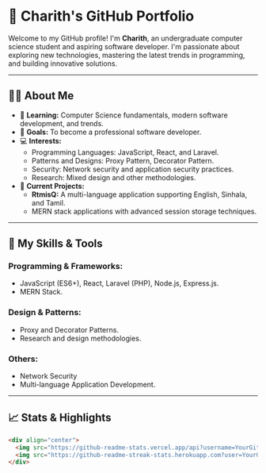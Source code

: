 # 🌟 Charith's GitHub Portfolio

Welcome to my GitHub profile! I'm **Charith**, an undergraduate computer science student and aspiring software developer. I'm passionate about exploring new technologies, mastering the latest trends in programming, and building innovative solutions.

---

## 👨‍💻 About Me

- 🌱 **Learning:** Computer Science fundamentals, modern software development, and trends.
- 🚀 **Goals:** To become a professional software developer.
- 💻 **Interests:** 
  - Programming Languages: JavaScript, React, and Laravel.
  - Patterns and Designs: Proxy Pattern, Decorator Pattern.
  - Security: Network security and application security practices.
  - Research: Mixed design and other methodologies.
- 🎯 **Current Projects:** 
  - **RtmisQ:** A multi-language application supporting English, Sinhala, and Tamil.
  - MERN stack applications with advanced session storage techniques.

---

## 🚀 My Skills & Tools

### Programming & Frameworks:
- JavaScript (ES6+), React, Laravel (PHP), Node.js, Express.js.
- MERN Stack.

### Design & Patterns:
- Proxy and Decorator Patterns.
- Research and design methodologies.

### Others:
- Network Security
- Multi-language Application Development.

---

## 📈 Stats & Highlights

```html
<div align="center">
  <img src="https://github-readme-stats.vercel.app/api?username=YourGitHubUsername&show_icons=true&theme=radical" alt="Charith's GitHub Stats">
  <img src="https://github-readme-streak-stats.herokuapp.com?user=YourGitHubUsername&theme=radical" alt="GitHub Streak">
</div>
